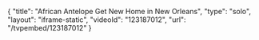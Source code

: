 {
    "title": "African Antelope Get New Home in New Orleans",
    "type": "solo",
    "layout": "iframe-static",
    "videoId": "123187012",
    "url": "\/tvpembed\/123187012"
}